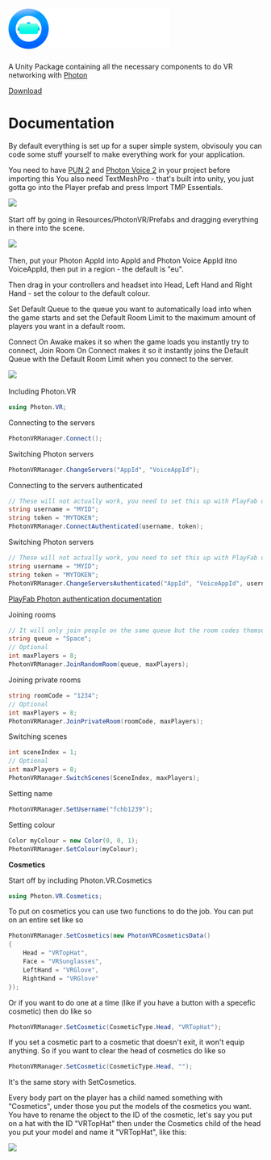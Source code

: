 # ![](Visuals/SmallerText.png)
A Unity Package containing all the necessary components to do VR networking with [Photon](https://photonengine.com)

[Download](https://github.com/fchb1239/PhotonVR/releases/newest)

# Documentation
By default everything is set up for a super simple system, obvisouly you can code some stuff yourself to make everything work for your application.

You need to have [PUN 2](https://assetstore.unity.com/packages/tools/network/pun-2-free-119922) and [Photon Voice 2](https://assetstore.unity.com/packages/tools/audio/photon-voice-2-130518) in your project before importing this
You also need TextMeshPro - that's built into unity, you just gotta go into the Player prefab and press Import TMP Essentials.

![](https://user-images.githubusercontent.com/29258204/178261709-e87f2177-d4bc-4878-91ae-5d2d52d5081c.png)


Start off by going in Resources/PhotonVR/Prefabs and dragging everything in there into the scene.

![](https://user-images.githubusercontent.com/29258204/178261831-ee9e4744-5b80-443f-9dcc-5913dcaaca49.png)


Then, put your Photon AppId into AppId and Photon Voice AppId itno VoiceAppId, then put in a region - the default is "eu".

Then drag in your controllers and headset into Head, Left Hand and Right Hand - set the colour to the default colour.

Set Default Queue to the queue you want to automatically load into when the game starts and set the Default Room Limit to the maximum amount of players you want in a default room.

Connect On Awake makes it so when the game loads you instantly try to connect, Join Room On Connect makes it so it instantly joins the Default Queue with the Default Room Limit when you connect to the server.

![](https://user-images.githubusercontent.com/29258204/178260207-79da9ffe-efbb-44cc-a648-1cd40900c82d.png)

Including Photon.VR
```cs
using Photon.VR;
```

Connecting to the servers
```cs
PhotonVRManager.Connect();
```

Switching Photon servers
```cs
PhotonVRManager.ChangeServers("AppId", "VoiceAppId");
```

Connecting to the servers authenticated
```cs
// These will not actually work, you need to set this up with PlayFab or something else
string username = "MYID";
string token = "MYTOKEN";
PhotonVRManager.ConnectAuthenticated(username, token);
```

Switching Photon servers
```cs
// These will not actually work, you need to set this up with PlayFab or something else
string username = "MYID";
string token = "MYTOKEN";
PhotonVRManager.ChangeServersAuthenticated("AppId", "VoiceAppId", username, token);
```

[PlayFab Photon authentication documentation](https://docs.microsoft.com/en-us/gaming/playfab/sdks/photon/quickstart)

Joining rooms
```cs
// It will only join people on the same queue but the room codes themselves are random
string queue = "Space";
// Optional
int maxPlayers = 8;
PhotonVRManager.JoinRandomRoom(queue, maxPlayers);
```

Joining private rooms
```cs
string roomCode = "1234";
// Optional
int maxPlayers = 8;
PhotonVRManager.JoinPrivateRoom(roomCode, maxPlayers);
```

Switching scenes
```cs
int sceneIndex = 1;
// Optional
int maxPlayers = 8;
PhotonVRManager.SwitchScenes(SceneIndex, maxPlayers);
```

Setting name
```cs
PhotonVRManager.SetUsername("fchb1239");
```


Setting colour
```cs
Color myColour = new Color(0, 0, 1);
PhotonVRManager.SetColour(myColour);
```

<b>Cosmetics</b>

Start off by including Photon.VR.Cosmetics
```cs
using Photon.VR.Cosmetics;
```

To put on cosmetics you can use two functions to do the job. You can put on an entire set like so
```cs
PhotonVRManager.SetCosmetics(new PhotonVRCosmeticsData()
{
    Head = "VRTopHat",
    Face = "VRSunglasses",
    LeftHand = "VRGlove",
    RightHand = "VRGlove"
});
```

Or if you want to do one at a time (like if you have a button with a specefic cosmetic) then do like so
```cs
PhotonVRManager.SetCosmetic(CosmeticType.Head, "VRTopHat");
```

If you set a cosmetic part to a cosmetic that doesn't exit, it won't equip anything. So if you want to clear the head of cosmetics do like so
```cs
PhotonVRManager.SetCosmetic(CosmeticType.Head, "");
```
It's the same story with SetCosmetics.

Every body part on the player has a child named something with "Cosmetics", under those you put the models of the cosmetics you want.
You have to rename the object to the ID of the cosmetic, let's say you put on a hat with the ID "VRTopHat" then under the Cosmetics child of the head you put your model and name it "VRTopHat", like this:

![](https://user-images.githubusercontent.com/29258204/178257224-254c10c5-e68a-4fd9-97f4-308896e62bf7.png)


